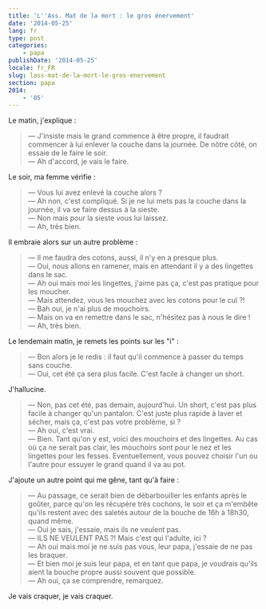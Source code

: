 ```yaml
---
title: 'L''Ass. Mat de la mort : le gros énervement'
date: '2014-05-25'
lang: fr
type: post
categories:
    - papa
publishDate: '2014-05-25'
locale: fr_FR
slug: lass-mat-de-la-mort-le-gros-enervement
section: papa
2014:
    - '05'
---
```


Le matin, j'explique :

> — J'insiste mais le grand commence à être propre, il faudrait commencer à lui enlever la couche dans la journée. De nôtre côté, on essaie de le faire le soir.  
> — Ah d'accord, je vais le faire.

Le soir, ma femme vérifie :

> — Vous lui avez enlevé la couche alors ?  
> — Ah non, c'est compliqué. Si je ne lui mets pas la couche dans la journée, il va se faire dessus à la sieste.  
> — Non mais pour la sieste vous lui laissez.  
> — Ah, très bien.

Il embraie alors sur un autre problème :

> — Il me faudra des cotons, aussi, il n'y en a presque plus.  
> — Oui, nous allons en ramener, mais en attendant il y a des lingettes dans le sac.  
> — Ah oui mais moi les lingettes, j'aime pas ça, c'est pas pratique pour les moucher.  
> — Mais attendez, vous les mouchez avec les cotons pour le cul ?!  
> — Bah oui, je n'ai plus de mouchoirs.  
> — Mais on va en remettre dans le sac, n'hésitez pas à nous le dire !  
> — Ah, très bien.

Le lendemain matin, je remets les points sur les "i" :

> — Bon alors je le redis : il faut qu'il commence à passer du temps sans couche.  
> — Oui, cet été ça sera plus facile. C'est facile à changer un short.

J'hallucine.

> — Non, pas cet été, pas demain, aujourd'hui. Un short, c'est pas plus facile à changer qu'un pantalon. C'est juste plus rapide à laver et sécher, mais ça, c'est pas votre problème, si ?  
> — Ah oui, c'est vrai.  
> — Bien. Tant qu'on y est, voici des mouchoirs et des lingettes. Au cas où ça ne serait pas clair, les mouchoirs sont pour le nez et les lingettes pour les fesses. Eventuellement, vous pouvez choisir l'un ou l'autre pour essuyer le grand quand il va au pot.

J'ajoute un autre point qui me gêne, tant qu'à faire :

> — Au passage, ce serait bien de débarbouiller les enfants après le goûter, parce qu'on les récupère très cochons, le soir et ça m'embête qu'ils restent avec des saletés autour de la bouche de 16h à 18h30, quand même.  
> — Oui je sais, j'essaie, mais ils ne veulent pas.  
> — ILS NE VEULENT PAS ?! Mais c'est qui l'adulte, ici ?  
> — Ah oui mais moi je ne suis pas vous, leur papa, j'essaie de ne pas les braquer.  
> — Et bien moi je suis leur papa, et en tant que papa, je voudrais qu'ils aient la bouche propre aussi souvent que possible.  
> — Ah oui, ça se comprendre, remarquez.

Je vais craquer, je vais craquer.
